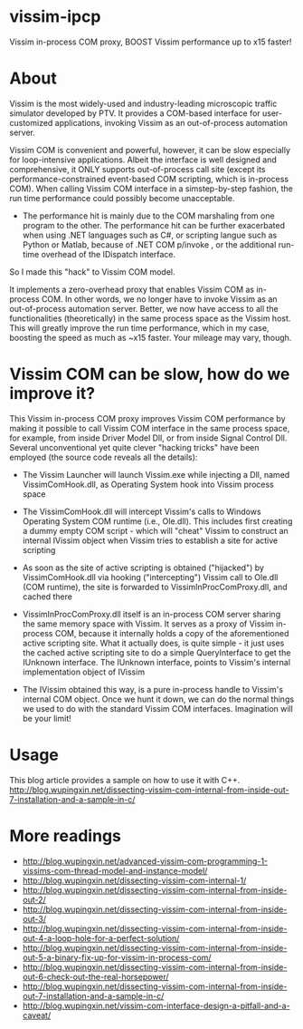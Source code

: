 # vissim-ipcp
Vissim in-process COM proxy, BOOST Vissim performance up to x15 faster!

# About
Vissim is the most widely-used and industry-leading microscopic traffic simulator developed by PTV. It provides a COM-based interface for user-customized applications, invoking Vissim as an out-of-process automation server.

Vissim COM is convenient and powerful, however, it can be slow especially for loop-intensive applications. Albeit the interface is well designed and comprehensive, it ONLY supports out-of-process call site (except its performance-constrained event-based COM scripting, which is in-process COM). When calling Vissim COM interface in a simstep-by-step fashion, the run time performance could possibly become unacceptable.

- The performance hit is mainly due to the COM marshaling from one program to the other. The performance hit can be further exacerbated when using .NET languages such as C#, or scripting langue such as Python or Matlab, because of .NET COM p/invoke , or the additional run-time overhead of the IDispatch interface.

So I made this "hack" to Vissim COM model. 

It implements a zero-overhead proxy that enables Vissim COM as in-process COM. In other words, we no longer have to invoke Vissim as an out-of-process automation server. Better, we now have access to all the functionalities (theoretically) in the same process space as the Vissim host. This will greatly improve the run time performance, which in my case, boosting the speed as much as ~x15 faster. Your mileage may vary, though.

# Vissim COM can be slow, how do we improve it?
This Vissim in-process COM proxy improves Vissim COM performance by making it possible to call Vissim COM interface in the same process space, for example, from inside Driver Model Dll, or from inside Signal Control Dll. Several unconventional yet quite clever "hacking tricks" have been employed (the source code reveals all the details):

- The Vissim Launcher will launch Vissim.exe while injecting a Dll, named VissimComHook.dll, as Operating System hook into Vissim process space

- The VissimComHook.dll will intercept Vissim's calls to Windows Operating System COM runtime (i.e., Ole.dll). This includes first creating a dummy empty COM script - which will "cheat" Vissim to construct an internal IVissim object when Vissim tries to establish a site for active scripting

- As soon as the site of active scripting is obtained ("hijacked") by VissimComHook.dll via hooking ("intercepting") Vissim call to Ole.dll (COM runtime), the site is forwarded to VissimInProcComProxy.dll, and cached there

- VissimInProcComProxy.dll itself is an in-process COM server sharing the same memory space with Vissim. It serves as a proxy of Vissim in-process COM, because it internally holds a copy of the aforementioned active scripting site. What it actually does, is quite simple - it just uses the cached active scripting site to do a simple QueryInterface to get the IUnknown interface. The IUnknown interface, points to Vissim's internal implementation object of IVissim

- The IVissim obtained this way, is a pure in-process handle to Vissim's internal COM object. Once we hunt it down, we can do the normal things we used to do with the standard Vissim COM interfaces. Imagination will be your limit! 

# Usage
This blog article provides a sample on how to use it with C++. http://blog.wupingxin.net/dissecting-vissim-com-internal-from-inside-out-7-installation-and-a-sample-in-c/

# More readings

- http://blog.wupingxin.net/advanced-vissim-com-programming-1-vissims-com-thread-model-and-instance-model/
- http://blog.wupingxin.net/dissecting-vissim-com-internal-1/
- http://blog.wupingxin.net/dissecting-vissim-com-internal-from-inside-out-2/
- http://blog.wupingxin.net/dissecting-vissim-com-internal-from-inside-out-3/
- http://blog.wupingxin.net/dissecting-vissim-com-internal-from-inside-out-4-a-loop-hole-for-a-perfect-solution/
- http://blog.wupingxin.net/dissecting-vissim-com-internal-from-inside-out-5-a-binary-fix-up-for-vissim-in-process-com/
- http://blog.wupingxin.net/dissecting-vissim-com-internal-from-inside-out-6-check-out-the-real-horsepower/
- http://blog.wupingxin.net/dissecting-vissim-com-internal-from-inside-out-7-installation-and-a-sample-in-c/
- http://blog.wupingxin.net/vissim-com-interface-design-a-pitfall-and-a-caveat/
